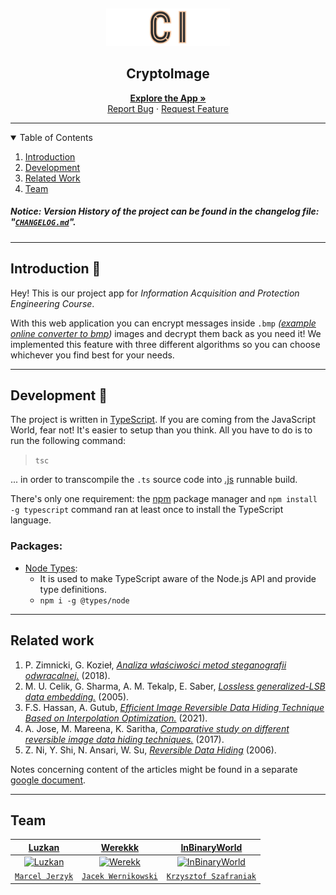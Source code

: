 <p align="center">
  <img src="./docs/img/logo-transparent.png" alt="CryptoImage" style="height: 60px; margin-top: 15px;">
  <h2 align="center">CryptoImage</h2>
  <p align="center">
    <a href="https://luzkan.github.io/CryptoImage/" align="center"><strong>Explore the App »</strong></a>
    <br />
    <a href="https://github.com/Luzkan/CryptoImage/issues/new">Report Bug</a>
    ·
    <a href="https://github.com/Luzkan/CryptoImage/issues/new">Request Feature</a>
  </p>
</p>

---

<details open>
  <summary>Table of Contents</summary>
  <ol>
    <li>
      <a href="#Introduction">Introduction</a>
    </li>
    <li>
      <a href="#Development">Development</a>
    </li>
    <li>
      <a href="#Related-work">Related Work</a>
    </li>
    <li>
      <a href="#Team">Team</a>
    </li>
  </ol>

##### _**Notice:** Version History of the project can be found in the changelog file: "**[`CHANGELOG.md`](./docs/CHANGELOG.md)**"._

</details>

---

<p id="Introduction">

## Introduction 👋

Hey! This is our project app for _Information Acquisition and Protection Engineering Course_.

With this web application you can encrypt messages inside `.bmp` _([example online converter to bmp](https://image.online-convert.com/convert-to-bmp))_ images and decrypt them back as you need it! We implemented this feature with three different algorithms so you can choose whichever you find best for your needs.


---

<p id="Development">

## Development 🚧

The project is written in [TypeScript](https://www.typescriptlang.org/). If you are coming from the JavaScript World, fear not! It's easier to setup than you think. All you have to do is to run the following command:

> `tsc`

... in order to transcompile the `.ts` source code into [.js](https://developer.mozilla.org/en-US/docs/Web/JavaScript) runnable build.

There's only one requirement: the [npm](https://www.npmjs.com/) package manager and `npm install -g typescript` command ran at least once to install the TypeScript language.

### Packages:

- [Node Types](https://www.npmjs.com/package/@types/node):
  - It is used to make TypeScript aware of the Node.js API and provide type definitions.
  - `npm i -g @types/node`



---

<p id="Related-work">

## Related work

1. P. Zimnicki, G. Kozieł, [_Analiza właściwości metod steganografii odwracalnej._](./docs/papers/Analysis_of_properties_of_reversible_steganography_methods.pdf) (2018).
1. M. U. Celik, G. Sharma, A. M. Tekalp, E. Saber, [_Lossless generalized-LSB data embedding._](./docs/papers/Lossless_generalized-LSB_data_embedding.pdf) (2005).
1. F.S. Hassan, A. Gutub, [_Efficient Image Reversible Data Hiding Technique Based on Interpolation Optimization._](./docs/papers/Efficient_image_reversible_data_hiding_technique_based_on_interpolation_optimization.pdf) (2021).
1. A. Jose, M. Mareena, K. Saritha, [_Comparative study on different reversible image data hiding techniques._](./docs/papers/Comparative_study_on_different_reversible_image_data_hiding_techniques.pdf) (2017).
1. Z. Ni, Y. Shi, N. Ansari, W. Su, [_Reversible Data Hiding_](./docs/papers/Reversible_data_hiding.pdf) (2006).

Notes concerning content of the articles might be found in a separate [google document](https://docs.google.com/document/d/1F5Q8ApOe5yL0iadJa6EWmWJUUAZd8F_k0yqANr2R_Gg/edit?usp=sharing).

</p>

---

## Team

|                                         <a href="https://github.com/Luzkan/" target="_blank">**Luzkan**</a>                                          |                                                 <a href="https://github.com/werekkk" target="_blank">**Werekkk**</a>                                                 |                                                 <a href="https://github.com/InBinaryWorld" target="_blank">**InBinaryWorld**</a>                                                  |
| :--------------------------------------------------------------------------------------------------------------------------------------------------: | :------------------------------------------------------------------------------------------------------------------------------------------------------------------: | :-------------------------------------------------------------------------------------------------------------------------------------------------------------------------------: |
| [![Luzkan](https://avatars1.githubusercontent.com/u/1352231?s=150&u=cadaf12690f8715dc8cffa070b89f0e8c3bdabba&v=4?s=150)](https://github.com/Luzkan/) | [![Werekk](https://cdn.ticketswap.com/public/202003/ea92c768-8b93-407f-a70b-2c40911fcfe1.b89e30c805396dfc2abb94e160c844a5bc7f13de.jpeg)](https://github.com/werekkk) | [![InBinaryWorld](https://cdn.ticketswap.com/public/202003/ea92c768-8b93-407f-a70b-2c40911fcfe1.b89e30c805396dfc2abb94e160c844a5bc7f13de.jpeg)](https://github.com/InBinaryWorld) |
|                                       <a href="https://github.com/Luzkan" target="_blank">`Marcel Jerzyk`</a>                                        |                                             <a href="https://github.com/werekkk" target="_blank">`Jacek Wernikowski`</a>                                             |                                               <a href="https://github.com/InBinaryWorld" target="_blank">`Krzysztof Szafraniak`</a>                                               |
